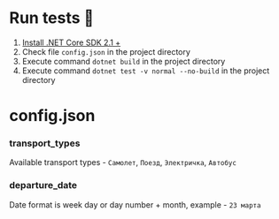 # Run tests 🦉

1. [Install .NET Core SDK 2.1 +](https://www.microsoft.com/net/download/dotnet-core/2.1)
2. Check file `сonfig.json` in the project directory
2. Execute command `dotnet build` in the project directory
3. Execute command `dotnet test -v normal --no-build` in the project directory


# config.json

### transport_types
Available transport types - `Самолет`, `Поезд`, `Электричка`, `Автобус`
### departure_date
Date format is week day or day number + month, example - `23 марта`
